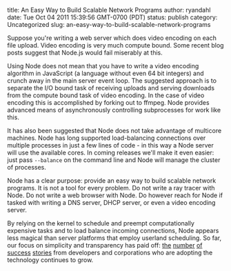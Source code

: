 title: An Easy Way to Build Scalable Network Programs
author: ryandahl
date: Tue Oct 04 2011 15:39:56 GMT-0700 (PDT)
status: publish
category: Uncategorized
slug: an-easy-way-to-build-scalable-network-programs

Suppose you're writing a web server which does video encoding on each file upload. Video encoding is very much compute bound. Some recent blog posts suggest that Node.js would fail miserably at this.

Using Node does not mean that you have to write a video encoding algorithm in JavaScript (a language without even 64 bit integers) and crunch away in the main server event loop. The suggested approach is to separate the I/O bound task of receiving uploads and serving downloads from the compute bound task of video encoding. In the case of video encoding this is accomplished by forking out to ffmpeg. Node provides advanced means of asynchronously controlling subprocesses for work like this.

It has also been suggested that Node does not take advantage of multicore machines. Node has long supported load-balancing connections over multiple processes in just a few lines of code - in this way a Node server will use the available cores. In coming releases we'll make it even easier: just pass <code>--balance</code> on the command line and Node will manage the cluster of processes.

Node has a clear purpose: provide an easy way to build scalable network programs. It is not a tool for every problem. Do not write a ray tracer with Node. Do not write a web browser with Node. Do however reach for Node if tasked with writing a DNS server, DHCP server, or even a video encoding server.

By relying on the kernel to schedule and preempt computationally expensive tasks and to load balance incoming connections, Node appears less magical than server platforms that employ userland scheduling. So far, our focus on simplicity and transparency has paid off: <a href="http://www.joyent.com/blog/node-js-meetup-distributed-web-architectures/">the</a> <a href="http://venturebeat.com/2011/08/16/linkedin-node/">number</a> <a href="http://corp.klout.com/blog/2011/10/the-tech-behind-klout-com/">of</a> <a href="http://www.joelonsoftware.com/items/2011/09/13.html">success</a> <a href="http://pow.cx/">stories</a> from developers and corporations who are adopting the technology continues to grow.
